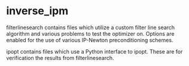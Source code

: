 # inverse_ipm


filterlinesearch contains files which utilize a custom filter line search algorithm and various problems to test the optimizer on. 
Options are enabled for the use of various IP-Newton preconditioning schemes.

ipopt contains files which use a Python interface to ipopt. These are for verification the results from filterlinesearch.
